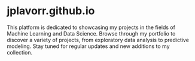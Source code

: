 # jplavorr.github.io
This platform is dedicated to showcasing my projects in the fields of Machine Learning and Data Science. Browse through my portfolio to discover a variety of projects, from exploratory data analysis to predictive modeling. Stay tuned for regular updates and new additions to my collection.
